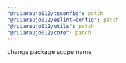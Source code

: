 ```yaml
---
"@ruiaraujo012/tsconfig": patch
"@ruiaraujo012/eslint-config": patch
"@ruiaraujo012/utils": patch
"@ruiaraujo012/core": patch
---
```


change package scope name
